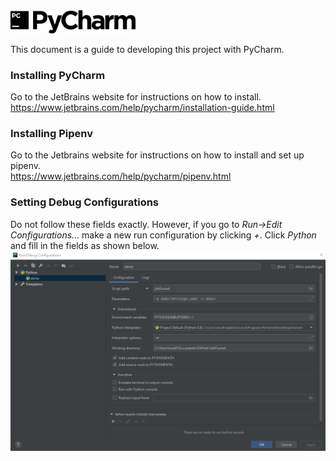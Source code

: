 <img src="images/pycharm_banner.png" alt="PyCharm" width="200"/>

This document is a guide to developing this project with PyCharm.

### Installing PyCharm

Go to the JetBrains website for instructions on how to install. <br />
https://www.jetbrains.com/help/pycharm/installation-guide.html

### Installing Pipenv

Go to the Jetbrains website for instructions on how to install and set up pipenv. <br />
https://www.jetbrains.com/help/pycharm/pipenv.html

### Setting Debug Configurations

Do not follow these fields exactly.  However, if you go to _Run->Edit Configurations..._
make a new run configuration by clicking _+_.  Click _Python_ and fill in the fields
as shown below. <br />
<img src="images/debug_configurations.png" alt="Debug Configurations" width="600"/>
